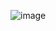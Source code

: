 ![image](https://github.com/beatrizveloso/aula-pizzaria-23.02.2024/assets/156534028/648e1d4d-356f-4751-9f76-7e451320d411)
